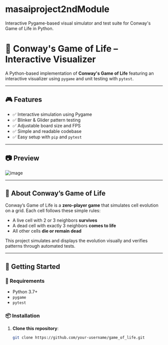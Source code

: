 # masaiproject2ndModule
Interactive Pygame-based visual simulator and test suite for Conway's Game of Life in Python.
# 🧬 Conway's Game of Life – Interactive Visualizer

A Python-based implementation of **Conway's Game of Life** featuring an interactive visualizer using `pygame` and unit testing with `pytest`.

---

## 🎮 Features

- ✅ Interactive simulation using Pygame
- ✅ Blinker & Glider pattern testing
- ✅ Adjustable board size and FPS
- ✅ Simple and readable codebase
- ✅ Easy setup with `pip` and `pytest`

---

## 📷 Preview

![image](https://github.com/user-attachments/assets/99d78152-72ba-43e9-b720-5895b52fd9cf)


---

## 🧠 About Conway’s Game of Life

Conway’s Game of Life is a **zero-player game** that simulates cell evolution on a grid. Each cell follows these simple rules:

- A live cell with 2 or 3 neighbors **survives**
- A dead cell with exactly 3 neighbors **comes to life**
- All other cells **die or remain dead**

This project simulates and displays the evolution visually and verifies patterns through automated tests.

---

## 🚀 Getting Started

### 🔧 Requirements

- Python 3.7+
- `pygame`
- `pytest`

### 📦 Installation

1. **Clone this repository**:
   ```bash
   git clone https://github.com/your-username/game_of_life.git

